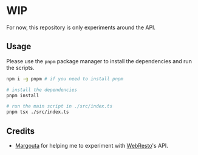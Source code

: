 # WIP

For now, this repository is only experiments around the API.

## Usage

Please use the `pnpm` package manager to install the dependencies and run the scripts.

```bash
npm i -g pnpm # if you need to install pnpm

# install the dependencies
pnpm install

# run the main script in ./src/index.ts
pnpm tsx ./src/index.ts
```

## Credits

- [Margouta](https://github.com/Margouta) for helping me to experiment with [WebResto](https://web-resto.fr/Webresto_V25)'s API.
